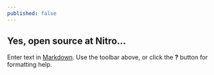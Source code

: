 ```yaml
---
published: false
---
```

## Yes, open source at Nitro...

Enter text in [Markdown](http://daringfireball.net/projects/markdown/). Use the toolbar above, or click the **?** button for formatting help.
